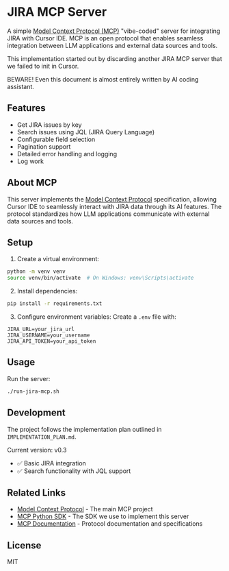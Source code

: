 # JIRA MCP Server

A simple [Model Context Protocol (MCP)](https://github.com/modelcontextprotocol) "vibe-coded" server for integrating JIRA with Cursor IDE. MCP is an open protocol that enables seamless integration between LLM applications and external data sources and tools.

This implementation started out by discarding another JIRA MCP server that we failed to init in Cursor.

BEWARE! Even this document is almost entirely written by AI coding assistant.


## Features

- Get JIRA issues by key
- Search issues using JQL (JIRA Query Language)
- Configurable field selection
- Pagination support
- Detailed error handling and logging
- Log work

## About MCP

This server implements the [Model Context Protocol](https://modelcontextprotocol.io) specification, allowing Cursor IDE to seamlessly interact with JIRA data through its AI features. The protocol standardizes how LLM applications communicate with external data sources and tools.

## Setup

1. Create a virtual environment:
```bash
python -m venv venv
source venv/bin/activate  # On Windows: venv\Scripts\activate
```

2. Install dependencies:
```bash
pip install -r requirements.txt
```

3. Configure environment variables:
Create a `.env` file with:
```
JIRA_URL=your_jira_url
JIRA_USERNAME=your_username
JIRA_API_TOKEN=your_api_token
```

## Usage

Run the server:
```bash
./run-jira-mcp.sh
```

## Development

The project follows the implementation plan outlined in `IMPLEMENTATION_PLAN.md`.

Current version: v0.3
- ✅ Basic JIRA integration
- ✅ Search functionality with JQL support

## Related Links

- [Model Context Protocol](https://github.com/modelcontextprotocol) - The main MCP project
- [MCP Python SDK](https://github.com/modelcontextprotocol/python-sdk) - The SDK we use to implement this server
- [MCP Documentation](https://github.com/modelcontextprotocol/docs) - Protocol documentation and specifications

## License

MIT 

